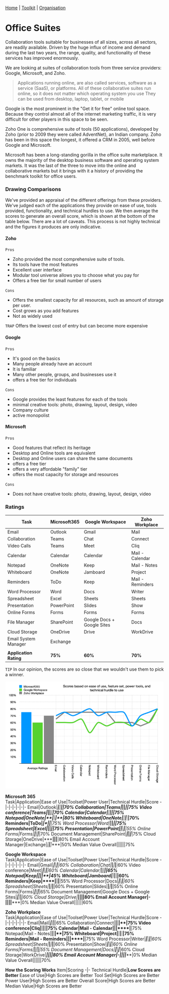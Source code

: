 [Home](index.html) | [Toolkit](Toolkit.html) | [Organisation](Organisation.html)

# Office Suites
Collaboration tools suitable for businesses of all sizes, across all sectors, are readily available. Driven by the huge influx of income and demand during the last two years, the range, quality, and functionality of these services has improved enormously. 

We are looking at suites of collaboration tools from three service providers: Google, Microsoft, and Zoho. 

> Applications running online, are also called services, software as a service (SaaS), or platforms. 
> All of these collaborative suites run online, so it does not matter which operating system you use
> They can be used from desktop, laptop, tablet, or mobile


Google is the most prominent in the "Get it for free" online tool space. Because they control almost all of the internet marketing traffic, it is very difficult for other players in this space to be seen.

Zoho One is comprehensive suite of tools (50 applications), developed by Zoho (prior to 2009 they were called AdventNet), an Indian company. Zoho has been in this space the longest, it offered a CRM in 2005, well before Google and Microsoft.

Microsoft has been a long-standing gorilla in the office suite marketplace. It owns the majority of the desktop business software and operating system markets. It was the last of the three to move into the online and collaborative markets but it brings with it a history of providing the benchmark toolkit for office users.

### Drawing Comparisons
We've provided an appraisal of the different offerings from these providers. We've judged each of the applications they provide on ease of use, tools provided, functionality, and technical hurdles to use. We then average the scores to generate an overall score, which is shown at the bottom of the table below. There are a lot of caveats. This process is not highly technical and the figures it produces are only indicative. 

#### Zoho
``Pros`` 
- Zoho provided the most comprehensive suite of tools.   
- Its tools have the most features
- Excellent user interface
- Modular tool universe allows you to choose what you pay for
- Offers a free tier for small number of users

``Cons``
- Offers the smallest capacity for all resources, such as amount of storage per user. 
- Cost grows as you add features
- Not as widely used

``TRAP`` Offers the lowest cost of entry but can become more expensive 

#### Google
``Pros``
- It's good on the basics   
- Many people already have an account  
- It is familiar  
- Many other people, groups, and businesses use it  
- offers a free tier for individuals  
    
``Cons`` 
- Google provides the least features for each of the tools  
- minimal creative tools: photo, drawing, layout, design, video  
- Company culture  
- active monopolist  

#### Microsoft
``Pros`` 
- Good features that reflect its heritage
- Desktop and Online tools are equivalent
- Desktop and Online users can share the same documents   
- offers a free tier
- offers a very affordable "family" tier
- offers the most capacity for storage and resources

``Cons``
  - Does not have creative tools: photo, drawing, layout, design, video


### Ratings

|Task|Microsoft365|Google Workspace|Zoho Workplace|
|---|---|---|---|
|Email|Outlook|Gmail|Mail|
|Collaboration|Teams|Chat|Connect|
|Video Calls|Teams|Meet|Cliq|
|Calendar|Calendar|Calendar|Mail - Calendar|
|Notepad|OneNote|Keep|Mail - Notes|
|Whiteboard|OneNote|Jamboard|Project|
|Reminders|ToDo|Keep|Mail - Reminders|
|Word Processor|Word|Docs|Writer|
|Spreadsheet|Excel|Sheets|Sheets|
|Presentation|PowerPoint|Slides|Show|
|Online Forms|Forms|Forms|Forms|
|File Manager|SharePoint|Google Docs + Google Sites|Docs|
|Cloud Storage|OneDrive|Drive|WorkDrive|
|Email System Manager|Exchange|||
|||||
|**Application Rating**|**75%**|**60%**|**70%**|


``TIP`` In our opinion, the scores are so close that we wouldn't use them to pick a winner. 


![A bar chart and line chart comparing Google, Microsoft, and Zoho Online suites](OnlineSuitesCompared.png)


**Microsoft 365**  
Task|Application|Ease of Use|Toolset|Power User|Technical Hurdle|Score
-|-|-|-|-|-|-
Email|Outlook|***|****|****|**|70%
Collaboration|Teams|***|****|*****|**|75%
Video conference|Teams|***|****|****|**|70%
Calendar|Calendar|***|****|*****|**|75%
Notepad|OneNote|*****|****|****|**|80%
Whiteboard|OneNote|****|****|***|**|70%
Reminders|ToDo|*****|****|***|**|75%
Word Processor|Word|***|****|*****|**|75%
Spreadsheet|Excel|***|****|*****|**|75%
Presentation|PowerPoint|**|***|***|**|55%
Online Forms|Forms|****|****|****|***|70%
Document Management|SharePoint|***|*****|*****|***|75%
Cloud Storage|OneDrive|*****|****|****|**|80%
Email Account Manager|Exchange|*|****|****|****|50%
Median Value Overall||||||75%

**Google Workspace**  
Task|Application|Ease of Use|Toolset|Power User|Technical Hurdle|Score
-|-|-|-|-|-|-
Email|Gmail|***|***|***|**|60%
Collaboration|Chat|***|***|***|**|60%
Video conference|Meet|***|***|***|**|60%
Calendar|Calendar|***|***|****|**|65%
Notepad|Keep|**|**|**|**|45%
Whiteboard|Jamboard|****|***|**|**|60%
Reminders|Keep|****|**|**|**|55%
Word Processor|Docs|***|***|***|**|60%
Spreadsheet|Sheets|***|***|***|**|60%
Presentation|Slides|**|***|***|**|55%
Online Forms|Forms|***|****|****|***|65%
Document Management|Google Docs + Google Sites|****|***|***|***|60%
Cloud Storage|Drive|*****|****|****|**|80%
Email Account Manager|-||||*****|0%
Median Value Overall||||||60%


**Zoho Workplace**  
Task|Application|Ease of Use|Toolset|Power User|Technical Hurdle|Score
-|-|-|-|-|-|-
Email|Mail|****|***|***|**|65%
Collaboration|Connect|****|****|****|**|75%
Video conference|Cliq|****|****|****|**|75%
Calendar|Mail - Calendar|****|****|****|**|75%
Notepad|Mail - Notes|****|****|****|**|75%
Whiteboard|Project|****|****|****|**|75%
Reminders|Mail - Reminders|****|****|****|**|75%
Word Processor|Writer|***|***|***|**|60%
Spreadsheet|Sheets|***|***|***|**|60%
Presentation|Show|***|***|***|**|60%
Online Forms|Forms|***|***|***|***|55%
Document Management|Docs|****|***|***|***|60%
Cloud Storage|WorkDrive|*****|****|****|**|80%
Email Account Manager|-||||*****|0%
Median Value Overall||||||70%


**How the Scoring Works**
Item|Scoring
-|-
Technical Hurdle|**Low Scores are Better**
Ease of Use|High Scores are Better
Tool Set|High Scores are Better
Power User|High Scores are Better
Overall Score|High Scores are Better
Median Value|High Scores are Better
